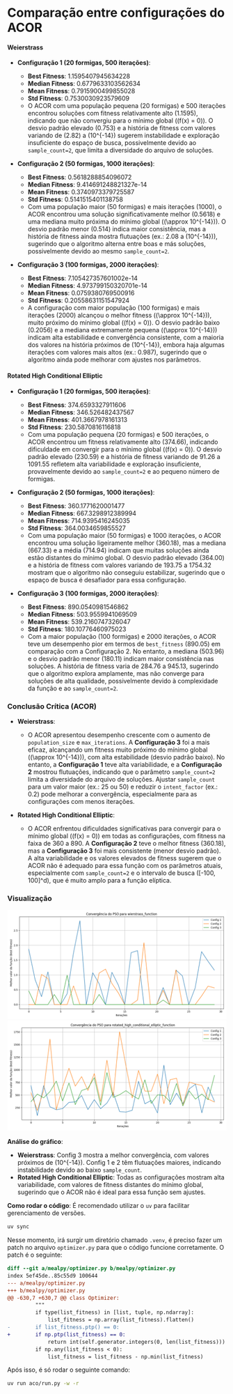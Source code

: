 # **Comparação entre configurações do ACOR**

#### **Weierstrass**

* **Configuração 1 (20 formigas, 500 iterações)**:
  * **Best Fitness**: 1.1595407945634228
  * **Median Fitness**: 0.6779633103562634
  * **Mean Fitness**: 0.7915900499855028
  * **Std Fitness**: 0.7530030923579609
  * O ACOR com uma população pequena (20 formigas) e 500 iterações encontrou soluções com fitness relativamente alto (1.1595), indicando que não convergiu para o mínimo global (\(f(x) = 0\)). O desvio padrão elevado (0.753) e a história de fitness com valores variando de \(2.82\) a \(10^{-14}\) sugerem instabilidade e exploração insuficiente do espaço de busca, possivelmente devido ao `sample_count=2`, que limita a diversidade do arquivo de soluções.

* **Configuração 2 (50 formigas, 1000 iterações)**:
  * **Best Fitness**: 0.5618288854096072
  * **Median Fitness**: 9.414691248821327e-14
  * **Mean Fitness**: 0.3740973379725587
  * **Std Fitness**: 0.5141515401138758
  * Com uma população maior (50 formigas) e mais iterações (1000), o ACOR encontrou uma solução significativamente melhor (0.5618) e uma mediana muito próxima do mínimo global (\(\approx 10^{-14}\)). O desvio padrão menor (0.514) indica maior consistência, mas a história de fitness ainda mostra flutuações (ex.: 2.08 a \(10^{-14}\)), sugerindo que o algoritmo alterna entre boas e más soluções, possivelmente devido ao mesmo `sample_count=2`.

* **Configuração 3 (100 formigas, 2000 iterações)**:
  * **Best Fitness**: 7.105427357601002e-14
  * **Median Fitness**: 4.973799150320701e-14
  * **Mean Fitness**: 0.0759380769500916
  * **Std Fitness**: 0.20558631151547924
  * A configuração com maior população (100 formigas) e mais iterações (2000) alcançou o melhor fitness (\(\approx 10^{-14}\)), muito próximo do mínimo global (\(f(x) = 0\)). O desvio padrão baixo (0.2056) e a mediana extremamente pequena (\(\approx 10^{-14}\)) indicam alta estabilidade e convergência consistente, com a maioria dos valores na história próximos de \(10^{-14}\), embora haja algumas iterações com valores mais altos (ex.: 0.987), sugerindo que o algoritmo ainda pode melhorar com ajustes nos parâmetros.

#### **Rotated High Conditional Elliptic**

* **Configuração 1 (20 formigas, 500 iterações)**:
  * **Best Fitness**: 374.6593327911606
  * **Median Fitness**: 346.526482437567
  * **Mean Fitness**: 401.3667978161313
  * **Std Fitness**: 230.5870816116818
  * Com uma população pequena (20 formigas) e 500 iterações, o ACOR encontrou um fitness relativamente alto (374.66), indicando dificuldade em convergir para o mínimo global (\(f(x) = 0\)). O desvio padrão elevado (230.59) e a história de fitness variando de 91.26 a 1091.55 refletem alta variabilidade e exploração insuficiente, provavelmente devido ao `sample_count=2` e ao pequeno número de formigas.

* **Configuração 2 (50 formigas, 1000 iterações)**:
  * **Best Fitness**: 360.1771620001477
  * **Median Fitness**: 667.3298912389994
  * **Mean Fitness**: 714.9395416245035
  * **Std Fitness**: 364.0034659855527
  * Com uma população maior (50 formigas) e 1000 iterações, o ACOR encontrou uma solução ligeiramente melhor (360.18), mas a mediana (667.33) e a média (714.94) indicam que muitas soluções ainda estão distantes do mínimo global. O desvio padrão elevado (364.00) e a história de fitness com valores variando de 193.75 a 1754.32 mostram que o algoritmo não conseguiu estabilizar, sugerindo que o espaço de busca é desafiador para essa configuração.

* **Configuração 3 (100 formigas, 2000 iterações)**:
  * **Best Fitness**: 890.0540981546862
  * **Median Fitness**: 503.9559941069509
  * **Mean Fitness**: 539.2160747326047
  * **Std Fitness**: 180.10776460975023
  * Com a maior população (100 formigas) e 2000 iterações, o ACOR teve um desempenho pior em termos de `best_fitness` (890.05) em comparação com a Configuração 2. No entanto, a mediana (503.96) e o desvio padrão menor (180.11) indicam maior consistência nas soluções. A história de fitness varia de 284.76 a 945.13, sugerindo que o algoritmo explora amplamente, mas não converge para soluções de alta qualidade, possivelmente devido à complexidade da função e ao `sample_count=2`.

### **Conclusão Crítica (ACOR)**

* **Weierstrass**:
  - O ACOR apresentou desempenho crescente com o aumento de `population_size` e `max_iterations`. A **Configuração 3** foi a mais eficaz, alcançando um fitness muito próximo do mínimo global (\(\approx 10^{-14}\)), com alta estabilidade (desvio padrão baixo). No entanto, a **Configuração 1** teve alta variabilidade, e a **Configuração 2** mostrou flutuações, indicando que o parâmetro `sample_count=2` limita a diversidade do arquivo de soluções. Ajustar `sample_count` para um valor maior (ex.: 25 ou 50) e reduzir o `intent_factor` (ex.: 0.2) pode melhorar a convergência, especialmente para as configurações com menos iterações.

* **Rotated High Conditional Elliptic**:
  - O ACOR enfrentou dificuldades significativas para convergir para o mínimo global (\(f(x) = 0\)) em todas as configurações, com fitness na faixa de 360 a 890. A **Configuração 2** teve o melhor fitness (360.18), mas a **Configuração 3** foi mais consistente (menor desvio padrão). A alta variabilidade e os valores elevados de fitness sugerem que o ACOR não é adequado para essa função com os parâmetros atuais, especialmente com `sample_count=2` e o intervalo de busca \([-100, 100]^d\), que é muito amplo para a função elíptica.

### **Visualização**

![Gráfico Wierstrass](../aco_convergence_wierstrass_function.png)
![Gráfico Rotated High Conditional Elliptic](../aco_convergence_rotated_high_conditional_elliptic_function.png)

**Análise do gráfico**:
- **Weierstrass**: Config 3 mostra a melhor convergência, com valores próximos de \(10^{-14}\). Config 1 e 2 têm flutuações maiores, indicando instabilidade devido ao baixo `sample_count`.
- **Rotated High Conditional Elliptic**: Todas as configurações mostram alta variabilidade, com valores de fitness distantes do mínimo global, sugerindo que o ACOR não é ideal para essa função sem ajustes.

**Como rodar o código**:
É recomendado utilizar o `uv` para facilitar gerenciamento de versões.
```bash
uv sync
```
Nesse momento, irá surgir um diretório chamado `.venv`, é preciso fazer um patch no arquivo `optimizer.py` para que o código funcione corretamente. O patch é o seguinte:

```diff
diff --git a/mealpy/optimizer.py b/mealpy/optimizer.py
index 5ef45de..85c55d9 100644
--- a/mealpy/optimizer.py
+++ b/mealpy/optimizer.py
@@ -630,7 +630,7 @@ class Optimizer:
         """
         if type(list_fitness) in [list, tuple, np.ndarray]:
             list_fitness = np.array(list_fitness).flatten()
-        if list_fitness.ptp() == 0:
+        if np.ptp(list_fitness) == 0:
             return int(self.generator.integers(0, len(list_fitness)))
         if np.any(list_fitness < 0):
             list_fitness = list_fitness - np.min(list_fitness)
```
Após isso, é só rodar o seguinte comando:

```bash
uv run aco/run.py -w -r
```
